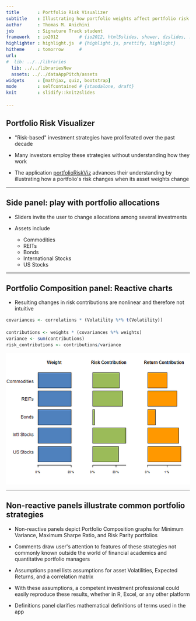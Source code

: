 ```yaml
---
title       : Portfolio Risk Visualizer
subtitle    : Illustrating how portfolio weights affect portfolio risk
author      : Thomas M. Anichini
job         : Signature Track student
framework   : io2012        # {io2012, html5slides, shower, dzslides, ...}
highlighter : highlight.js  # {highlight.js, prettify, highlight}
hitheme     : tomorrow      # 
url: 
#  lib: ../../libraries
  lib: ../../librariesNew
  assets: ../../dataAppPitch/assets
widgets     : [mathjax, quiz, bootstrap]
mode        : selfcontained # {standalone, draft}
knit        : slidify::knit2slides

---
```


## Portfolio Risk Visualizer

- "Risk-based" investment strategies have proliferated over the past decade

- Many investors employ these strategies without understanding how they work

- The application [portfolioRiskViz](https://mcarlo.shinyapps.io/portfolioRiskViz/)
advances their understanding by illustrating how a portfolio's risk changes when
its asset weights change

---

## Side panel: play with portfolio allocations

- Sliders invite the user to change allocations among several investments 

+ Assets include

  - Commodities
  - REITs
  - Bonds
  - International Stocks
  - US Stocks

---

## Portfolio Composition panel: Reactive charts

- Resulting changes in risk contributions are nonlinear and therefore not
intuitive




```r
covariances <- correlations * (Volatility %*% t(Volatility))

contributions <- weights * (covariances %*% weights)
variance <- sum(contributions)
risk_contributions <- contributions/variance
```

<img src="figure/portcomp.png" title="plot of chunk portcomp" alt="plot of chunk portcomp" style="display: block; margin: auto;" />

---

## Non-reactive panels illustrate common portfolio strategies

- Non-reactive panels depict Portfolio Composition graphs for Minimum Variance, 
Maximum Sharpe Ratio, and Risk Parity portfolios

- Comments draw user's attention to features of these strategies not commonly
known outside the world of financial academics and quantitative portfolio
managers

- Assumptions panel lists assumptions for asset Volatilities, Expected Returns,
and a correlation matrix

- With these assumptions, a competent investment professional could easily
reproduce these results, whether in R, Excel, or any other platform

- Definitions panel clarifies mathematical definitions of terms used in the app
